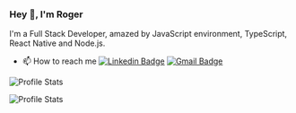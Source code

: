 ### Hey 👋, I'm Roger

I'm a Full Stack Developer, amazed by JavaScript environment, TypeScript, React Native and Node.js.

- 📫 How to reach me
[![Linkedin Badge](https://img.shields.io/badge/-LinkedIn-blue?style=flat-square&logo=Linkedin&logoColor=white&link=https://www.linkedin.com/in/rogeraugustomoraes/)](https://www.linkedin.com/in/rogeraugustomoraes/)
[![Gmail Badge](https://img.shields.io/badge/-Gmail-c14438?style=flat-square&logo=Gmail&logoColor=white&link=mailto:roger.lm.mr@gmail.com)](mailto:roger.lm.mr@gmail.com)


![Profile Stats](https://github-profile-trophy.vercel.app/api/?username=rogeraugusto&theme=dark&locale=en)


![Profile Stats](https://github-readme-stats.vercel.app/api/top-langs/?username=rogeraugusto&layout=compact&theme=dark&locale=en)
